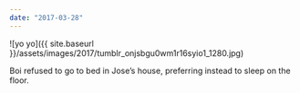 ```yaml
---
date: "2017-03-28"
---
```


![yo yo]({{ site.baseurl }}/assets/images/2017/tumblr_onjsbgu0wm1r16syio1_1280.jpg)

Boi refused to go to bed in Jose’s house, preferring instead to sleep on the floor.
